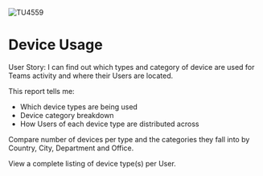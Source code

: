 ![TU4559](https://user-images.githubusercontent.com/69800776/92775802-9776a300-f396-11ea-8bc1-0ac7d10d1042.png)

# Device Usage

User Story: I can find out which types and category of device are used for Teams activity and where their Users are located.

This report tells me:

- Which device types are being used
- Device category breakdown
- How Users of each device type are distributed across

Compare number of devices per type and the categories they fall into by Country, City, Department and Office. 

View a complete listing of device type(s) per User. 
